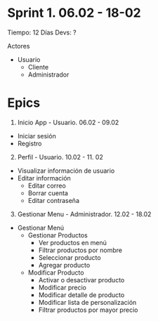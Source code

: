 # Sprint 1. 06.02 - 18-02

Tiempo: 12 Días
Devs: ?

Actores
- Usuario
  - Cliente
  - Administrador

# Epics

1. Inicio App - Usuario. 06.02 - 09.02

- Iniciar sesión
- Registro

2. Perfil - Usuario. 10.02 - 11. 02

- Visualizar información de usuario
- Editar información
  - Editar correo
  - Borrar cuenta
  - Editar contraseña

3. Gestionar Menu - Administrador. 12.02 - 18.02

- Gestionar Menú
  - Gestionar Productos
    - Ver productos en menú
    - Filtrar productos por nombre
    - Seleccionar producto
    - Agregar producto
  - Modificar Producto
    - Activar o desactivar producto
    - Modificar precio
    - Modificar detalle de producto
    - Modificar lista de personalización
    - Filtrar productos por mayor precio
